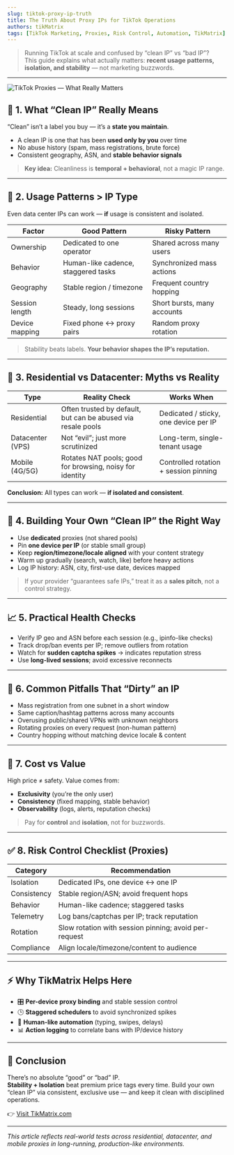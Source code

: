```yaml
---
slug: tiktok-proxy-ip-truth
title: The Truth About Proxy IPs for TikTok Operations
authors: tikMatrix
tags: [TikTok Marketing, Proxies, Risk Control, Automation, TikMatrix]
---
```


> Running TikTok at scale and confused by “clean IP” vs “bad IP”?  
> This guide explains what actually matters: **recent usage patterns, isolation, and stability** — not marketing buzzwords.

<!-- truncate -->
---
![TikTok Proxies — What Really Matters](/img/blog/tiktok-proxy-ip-truth.webp)

## 🧠 1. What “Clean IP” Really Means

“Clean” isn’t a label you buy — it’s a **state you maintain**.

- A clean IP is one that has been **used only by you** over time  
- No abuse history (spam, mass registrations, brute force)  
- Consistent geography, ASN, and **stable behavior signals**

> **Key idea:** Cleanliness is **temporal + behavioral**, not a magic IP range.

---

## 🧪 2. Usage Patterns > IP Type

Even data center IPs can work — **if** usage is consistent and isolated.

| Factor | Good Pattern | Risky Pattern |
|---|---|---|
| Ownership | Dedicated to one operator | Shared across many users |
| Behavior | Human-like cadence, staggered tasks | Synchronized mass actions |
| Geography | Stable region / timezone | Frequent country hopping |
| Session length | Steady, long sessions | Short bursts, many accounts |
| Device mapping | Fixed phone ↔ proxy pairs | Random proxy rotation |

> Stability beats labels. **Your behavior shapes the IP’s reputation.**

---

## 🏢 3. Residential vs Datacenter: Myths vs Reality

| Type | Reality Check | Works When |
|---|---|---|
| Residential | Often trusted by default, but can be abused via resale pools | Dedicated / sticky, one device per IP |
| Datacenter (VPS) | Not “evil”; just more scrutinized | Long-term, single-tenant usage |
| Mobile (4G/5G) | Rotates NAT pools; good for browsing, noisy for identity | Controlled rotation + session pinning |

**Conclusion:** All types can work — **if isolated and consistent**.

---

## 🧰 4. Building Your Own “Clean IP” the Right Way

- Use **dedicated** proxies (not shared pools)  
- Pin **one device per IP** (or stable small group)  
- Keep **region/timezone/locale aligned** with your content strategy  
- Warm up gradually (search, watch, like) before heavy actions  
- Log IP history: ASN, city, first-use date, devices mapped

> If your provider “guarantees safe IPs,” treat it as a **sales pitch**, not a control strategy.

---

## 📈 5. Practical Health Checks

- Verify IP geo and ASN before each session (e.g., ipinfo-like checks)  
- Track drop/ban events per IP; remove outliers from rotation  
- Watch for **sudden captcha spikes** → indicates reputation stress  
- Use **long-lived sessions**; avoid excessive reconnects

---

## 🧨 6. Common Pitfalls That “Dirty” an IP

- Mass registration from one subnet in a short window  
- Same caption/hashtag patterns across many accounts  
- Overusing public/shared VPNs with unknown neighbors  
- Rotating proxies on every request (non-human pattern)  
- Country hopping without matching device locale & content

---

## 💸 7. Cost vs Value

High price ≠ safety. Value comes from:

- **Exclusivity** (you’re the only user)  
- **Consistency** (fixed mapping, stable behavior)  
- **Observability** (logs, alerts, reputation checks)

> Pay for **control** and **isolation**, not for buzzwords.

---

## ✅ 8. Risk Control Checklist (Proxies)

| Category | Recommendation |
|---|---|
| Isolation | Dedicated IPs, one device ↔ one IP |
| Consistency | Stable region/ASN; avoid frequent hops |
| Behavior | Human-like cadence; staggered tasks |
| Telemetry | Log bans/captchas per IP; track reputation |
| Rotation | Slow rotation with session pinning; avoid per-request |
| Compliance | Align locale/timezone/content to audience |

---

## ⚡ Why TikMatrix Helps Here

- 🎛️ **Per-device proxy binding** and stable session control  
- 🕒 **Staggered schedulers** to avoid synchronized spikes  
- 🧠 **Human-like automation** (typing, swipes, delays)  
- 📊 **Action logging** to correlate bans with IP/device history

---

## 🏁 Conclusion

There’s no absolute “good” or “bad” IP.  
**Stability + Isolation** beat premium price tags every time. Build your own “clean IP” via consistent, exclusive use — and keep it clean with disciplined operations.

👉 [Visit TikMatrix.com](https://www.tikmatrix.com)

---

_This article reflects real-world tests across residential, datacenter, and mobile proxies in long-running, production-like environments._
